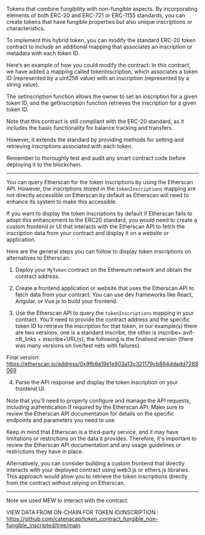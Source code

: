 Tokens that combine fungibility with non-fungible aspects. By incorporating elements of both ERC-20 and ERC-721 or ERC-1155 standards, you can create tokens that have fungible properties but also unique inscriptions or characteristics.

To implement this hybrid token, you can modify the standard ERC-20 token contract to include an additional mapping that associates an inscription or metadata with each token ID.

Here’s an example of how you could modify the contract: In this contract, we have added a mapping called tokenInscription, which associates a token ID (represented by a uint256 value) with an inscription (represented by a string value).

The setInscription function allows the owner to set an inscription for a given token ID, and the getInscription function retrieves the inscription for a given token ID.

Note that this contract is still compliant with the ERC-20 standard, as it includes the basic functionality for balance tracking and transfers.

However, it extends the standard by providing methods for setting and retrieving inscriptions associated with each token.

Remember to thoroughly test and audit any smart contract code before deploying it to the blockchain.

-----
You can query Etherscan for the token inscriptions by using the Etherscan API. However, the inscriptions stored in the `tokenInscriptions` mapping are not directly accessible on Etherscan by default as Etherscan will need to enhance its system to make this accessible. 

If you want to display the token inscriptions by default if Etherscan fails to adopt this enhancement to the ERC20 standard, you would need to create a custom frontend or UI that interacts with the Etherscan API to fetch the inscription data from your contract and display it on a website or application.

Here are the general steps you can follow to display token inscriptions on alternatives to Etherscan:

1. Deploy your `MyToken` contract on the Ethereum network and obtain the contract address.

2. Create a frontend application or website that uses the Etherscan API to fetch data from your contract. You can use dev frameworks like React, Angular, or Vue.js to build your frontend.

3. Use the Etherscan API to query the `tokenInscriptions` mapping in your contract. You'll need to provide the contract address and the specific token ID to retrieve the inscription for that token, in our example(s) there are two versions, one is a standard inscribe, the other is inscribe+.avif-nft_links + inscribe+URL(s), the following is the finalised version (there was many versions on live/test nets with failures). 

Final version: https://etherscan.io/address/0x9fb8a19e1e903a13c321179cb884ddadd7288069

4. Parse the API response and display the token inscription on your frontend UI.

Note that you'll need to properly configure and manage the API requests, including authentication if required by the Etherscan API. Make sure to review the Etherscan API documentation for details on the specific endpoints and parameters you need to use.

Keep in mind that Etherscan is a third-party service, and it may have limitations or restrictions on the data it provides. Therefore, it's important to review the Etherscan API documentation and any usage guidelines or restrictions they have in place.

Alternatively, you can consider building a custom frontend that directly interacts with your deployed contract using web3.js or ethers.js libraries. This approach would allow you to retrieve the token inscriptions directly from the contract without relying on Etherscan.

---

Note we used MEW to interact with the contract.

VIEW DATA FROM ON-CHAIN FOR TOKEN ID/INSCRIPTION : https://github.com/catenacap/token_contract_fungible_non-fungible_inscripted/tree/main
